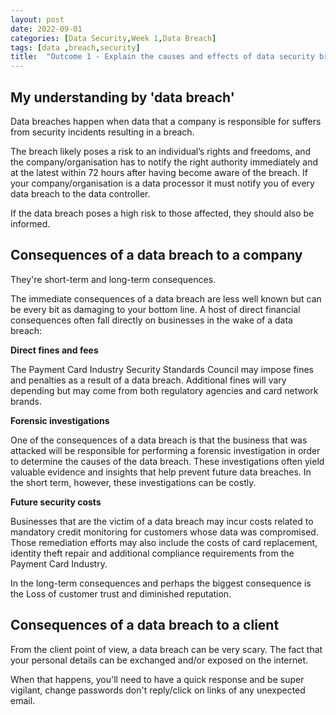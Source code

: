 ```yaml
---
layout: post
date: 2022-09-01
categories: [Data Security,Week 1,Data Breach]
tags: [data ,breach,security]
title:  "Outcome 1 - Explain the causes and effects of data security breaches. - Week 1"
---
```



## My understanding by 'data breach'


Data breaches happen when data that a company is responsible for suffers from security incidents resulting in a breach.


The breach likely poses a risk to an individual’s rights and freedoms, and the company/organisation  has to notify the right authority immediately and at the latest within 72 hours after having become aware of the breach. If your company/organisation is a data processor it must notify you of every data breach to the data controller.

If the data breach poses a high risk to those affected, they should also be informed.



## Consequences of a data breach to a company 

They're short-term and long-term consequences.

The immediate consequences of a data breach are less well known but can be every bit as damaging to your bottom line. A host of direct financial consequences often fall directly on businesses in the wake of a data breach:


**Direct fines and fees** 

The Payment Card Industry Security Standards Council may impose fines and penalties as a result of a data breach. Additional fines will vary depending but may come from both regulatory agencies and card network brands.



**Forensic investigations** 

One of the consequences of a data breach is that the business that was attacked will be responsible for performing a forensic investigation in order to determine the causes of the data breach. These investigations often yield valuable evidence and insights that help prevent future data breaches. In the short term, however, these investigations can be costly.


**Future security costs** 

Businesses that are the victim of a data breach may incur costs related to mandatory credit monitoring for customers whose data was compromised. Those remediation efforts may also include the costs of card replacement, identity theft repair and additional compliance requirements from the Payment Card Industry.



In the long-term consequences and perhaps the biggest consequence is the Loss of customer trust and diminished reputation.



## Consequences of a data breach to a client

From the client point of view, a data breach can be very scary. The fact that your personal details can be exchanged and/or exposed on the internet.

When that happens, you'll need to have a quick response and be super vigilant, change passwords don't reply/click on links of any unexpected email.